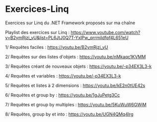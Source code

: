 # Exercices-Linq
Exercices sur Linq du .NET Framework proposés sur ma chaîne

Playlist des exercices sur Linq : https://www.youtube.com/watch?v=B2ymRjzi_vU&list=PL6JtJ0Q7T-YxIPw_qrrmildfpf4L651eU

1/ Requêtes faciles : https://youtu.be/B2ymRjzi_vU

2/ Requêtes sur des listes d'objets : https://youtu.be/nMkaqc1KVMM

3/ Requêtes créant de nouveaux objets : https://youtu.be/-p34EX3L3-k

4/ Requêtes et variables : https://youtu.be/-p34EX3L3-k

5/ Requêtes et listes à 2 dimensions : https://youtu.be/kE2n0tUE42s

6/ Requêtes et group by : https://youtu.be/1gJuPetg3Cc

7/ Requêtes et group by multiples : https://youtu.be/5KuWuW6GWjM

8/ Requêtes, group by et into : https://youtu.be/UGN4QMq4lrg